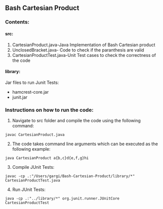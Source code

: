 ## Bash Cartesian Product

### Contents:  
#### src:
1. CartesianProduct.java-Java Implementation of Bash Cartesian product
2. UnclosedBracket.java- Code to check if the paranthesis are valid
3. CartesianProductTest.java-Unit Test cases to check the correctness of the code

#### library:
Jar files to run Junit Tests:  
* hamcrest-core.jar
* junit.jar

### Instructions on how to run the code:
1. Navigate to src folder and compile the code using the following command:  
```
javac CartesianProduct.java
```

2. The code takes command line arguments which can be executed as the following example:  
```
java CartesianProduct a{b,c}d{e,f,g}hi
```

3. Compile JUnit Tests:  
```
javac -cp .:"/Users/gargi/Bash-Cartesian-Product/library/*" CartesianProductTest.java
```

4. Run JUnit Tests:  
```
java -cp .:"../library/*" org.junit.runner.JUnitCore CartesianProductTest
```
